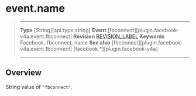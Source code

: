 
# event.name

> --------------------- ------------------------------------------------------------------------------------------
> __Type__              [String][api.type.string]
> __Event__             [fbconnect][plugin.facebook-v4a.event.fbconnect]
> __Revision__          [REVISION_LABEL](REVISION_URL)
> __Keywords__          Facebook, fbconnect, name
> __See also__			[fbconnect][plugin.facebook-v4a.event.fbconnect]
>						[facebook.*][plugin.facebook-v4a]
> --------------------- ------------------------------------------------------------------------------------------

## Overview

String value of `"fbconnect"`.
